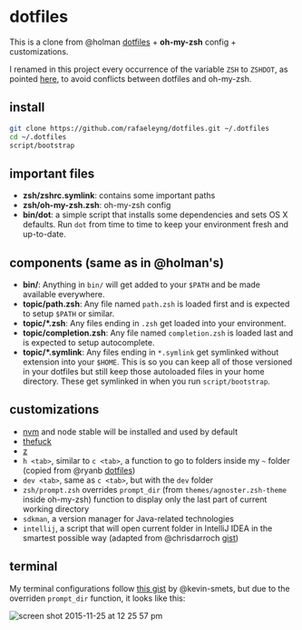 # dotfiles

This is a clone from @holman [dotfiles](https://github.com/holman/dotfiles) + **oh-my-zsh** config + customizations.

I renamed in this project every occurrence of the variable `ZSH` to `ZSHDOT`, as pointed [here](https://github.com/holman/dotfiles/issues/70), to avoid conflicts between dotfiles and oh-my-zsh.

## install

```sh
git clone https://github.com/rafaeleyng/dotfiles.git ~/.dotfiles
cd ~/.dotfiles
script/bootstrap
```

## important files

- **zsh/zshrc.symlink**: contains some important paths
- **zsh/oh-my-zsh.zsh**: oh-my-zsh config
- **bin/dot**: a simple script that installs some dependencies and sets OS X defaults. Run `dot` from time to time to keep your environment fresh and up-to-date.


## components (same as in @holman's)

- **bin/**: Anything in `bin/` will get added to your `$PATH` and be made available everywhere.
- **topic/path.zsh**: Any file named `path.zsh` is loaded first and is expected to setup `$PATH` or similar.
- **topic/\*.zsh**: Any files ending in `.zsh` get loaded into your environment.
- **topic/completion.zsh**: Any file named `completion.zsh` is loaded last and is expected to setup autocomplete.
- **topic/\*.symlink**: Any files ending in `*.symlink` get symlinked without extension into your `$HOME`. This is so you can keep all of those versioned in your dotfiles but still keep those autoloaded files in your home directory. These get symlinked in when you run `script/bootstrap`.

## customizations

- [nvm](https://github.com/creationix/nvm) and node stable will be installed and used by default
- [thefuck](https://github.com/nvbn/thefuck)
- [z](https://github.com/rupa/z)
- `h <tab>`, similar to `c <tab>`, a function to go to folders inside my `~` folder (copied from @ryanb [dotfiles](https://github.com/ryanb/dotfiles/blob/master/oh-my-zsh/custom/plugins/rbates/rbates.plugin.zsh))
- `dev <tab>`, same as `c <tab>`, but with the `dev` folder
- `zsh/prompt.zsh` overrides `prompt_dir` (from `themes/agnoster.zsh-theme` inside oh-my-zsh) function to display only the last part of current working directory
- `sdkman`, a version manager for Java-related technologies
- `intellij`, a script that will open current folder in IntelliJ IDEA in the smartest possible way (adapted from @chrisdarroch [gist](https://gist.github.com/chrisdarroch/7018927))

## terminal

My terminal configurations follow [this gist](https://gist.github.com/kevin-smets/8568070) by @kevin-smets, but due to the overriden `prompt_dir` function, it looks like this:

![screen shot 2015-11-25 at 12 25 57 pm](https://cloud.githubusercontent.com/assets/4842605/11399622/bb888f42-936f-11e5-8313-7622511624a3.png)
